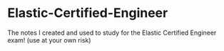 # Elastic-Certified-Engineer
The notes I created and used to study for the Elastic Certified Engineer exam! (use at your own risk)
